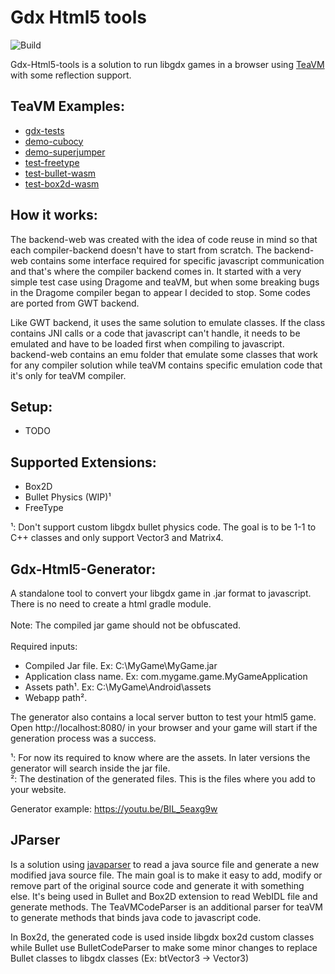 # Gdx Html5 tools
![Build](https://github.com/xpenatan/gdx-html5-tools/workflows/Build/badge.svg)

Gdx-Html5-tools is a solution to run libgdx games in a browser using [TeaVM](https://github.com/konsoletyper/teavm) with some reflection support.

## TeaVM Examples:
* [gdx-tests](https://xpenatan.github.io/gdx-html5-tools/teavm/gdx-tests/)
* [demo-cubocy](https://xpenatan.github.io/gdx-html5-tools/teavm/demo-cubocy/)
* [demo-superjumper](https://xpenatan.github.io/gdx-html5-tools/teavm/demo-superjumper/)
* [test-freetype](https://xpenatan.github.io/gdx-html5-tools/teavm/test-freetype-packtest/)
* [test-bullet-wasm](https://xpenatan.github.io/gdx-html5-tools/teavm/test-bullet/)
* [test-box2d-wasm](https://xpenatan.github.io/gdx-html5-tools/teavm/test-box2d/)

## How it works:
The backend-web was created with the idea of code reuse in mind so that each compiler-backend doesn't have to start from scratch.
The backend-web contains some interface required for specific javascript communication and that's where the compiler backend comes in.
It started with a very simple test case using Dragome and teaVM, but when some breaking bugs in the Dragome compiler began to appear I decided to stop.
Some codes are ported from GWT backend.

Like GWT backend, it uses the same solution to emulate classes. If the class contains JNI calls or a code that javascript can't handle, it needs to be emulated and have to be loaded first when compiling to javascript.
backend-web contains an emu folder that emulate some classes that work for any compiler solution while teaVM contains specific emulation code that it's only for teaVM compiler. 

## Setup:
- TODO

## Supported Extensions:
- Box2D
- Bullet Physics (WIP)¹
- FreeType

¹: Don't support custom libgdx bullet physics code. The goal is to be 1-1 to C++ classes and only support Vector3 and Matrix4.

## Gdx-Html5-Generator:
A standalone tool to convert your libgdx game in .jar format to javascript. There is no need to create a html gradle module.
<br>
<br>
Note: The compiled jar game should not be obfuscated.
<br>
<br>
Required inputs:
* Compiled Jar file. Ex: C:\MyGame\MyGame.jar
* Application class name. Ex: com.mygame.game.MyGameApplication
* Assets path¹. Ex: C:\MyGame\Android\assets 
* Webapp path².

The generator also contains a local server button to test your html5 game.
<br>
Open http://localhost:8080/ in your browser and your game will start if the generation process was a success.


¹: For now its required to know where are the assets. In later versions the generator will search inside the jar file.
<br>
²: The destination of the generated files. This is the files where you add to your website.

Generator example: https://youtu.be/BIL_5eaxg9w

## JParser
Is a solution using [javaparser](https://github.com/javaparser/javaparser) to read a java source file and generate a new modified java source file.
The main goal is to make it easy to add, modify or remove part of the original source code and generate it with something else.
It's being used in Bullet and Box2D extension to read WebIDL file and generate methods.
The TeaVMCodeParser is an additional parser for teaVM to generate methods that binds java code to javascript code. 

In Box2d, the generated code is used inside libgdx box2d custom classes 
while Bullet use BulletCodeParser to make some minor changes to replace Bullet classes to libgdx classes (Ex: btVector3 -> Vector3)
